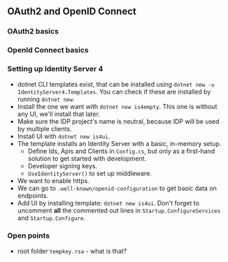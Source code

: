 ## OAuth2 and OpenID Connect

### OAuth2 basics

### OpenId Connect basics

### Setting up Identity Server 4

- dotnet CLI templates exist, that can be installed using `dotnet new -u IdentityServer4.Templates`. You can check if these are installed by running `dotnet new`.
- Install the one we want with `dotnet new is4empty`. This one is without any UI, we'll install that later.
- Make sure the IDP project's name is neutral, because IDP will be used by multiple clients.
- Install UI with `dotnet new is4ui`.
- The template installs an Identity Server with a basic, in-memory setup.
  - Define Ids, Apis and Clients in `Config.cs`, but only as a first-hand solution to get started with development.
  - Developer signing keys.
  - `UseIdentityServer()` to set up middleware.
- We want to enable https.
- We can go to `.well-known/openid-configuration` to get basic data on endpoints.
- Add UI by installing template: `dotnet new is4ui`. Don't forget to uncomment **all** the commented out lines in `Startup.ConfigureServices` and `Startup.Configure`.

### Open points

- root folder `tempkey.rsa` - what is that?
